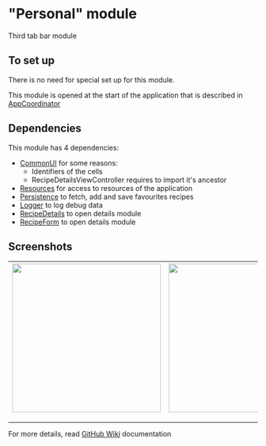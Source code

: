 # "Personal" module

Third tab bar module

## To set up

There is no need for special set up for this module.

This module is opened at the start of the application that is described in [AppCoordinator](https://github.com/iCookbook/Cookbook/blob/master/Cookbook/Application/AppCoordinator.swift) 

## Dependencies

This module has 4 dependencies:

- [CommonUI](https://github.com/iCookbook/CommonUI) for some reasons:
    * Identifiers of the cells
    * RecipeDetailsViewController requires to import it's ancestor
- [Resources](https://github.com/iCookbook/Resources) for access to resources of the application
- [Persistence](https://github.com/iCookbook/Persistence) to fetch, add and save favourites recipes
- [Logger](https://github.com/iCookbook/Logger) to log debug data
- [RecipeDetails](https://github.com/iCookbook/RecipeDetails) to open details module
- [RecipeForm](https://github.com/iCookbook/RecipeForm) to open details module

## Screenshots

| <img width=300 src="https://user-images.githubusercontent.com/60363270/210759369-b3be228f-ec45-419d-9770-900a27dad693.png"> | <img width=300 src="https://user-images.githubusercontent.com/60363270/210759393-32d3f9f2-26bf-4ff1-ae5e-8f042857deaa.png"> |
|---|---|

---

For more details, read [GitHub Wiki](https://github.com/iCookbook/Personal/wiki) documentation
